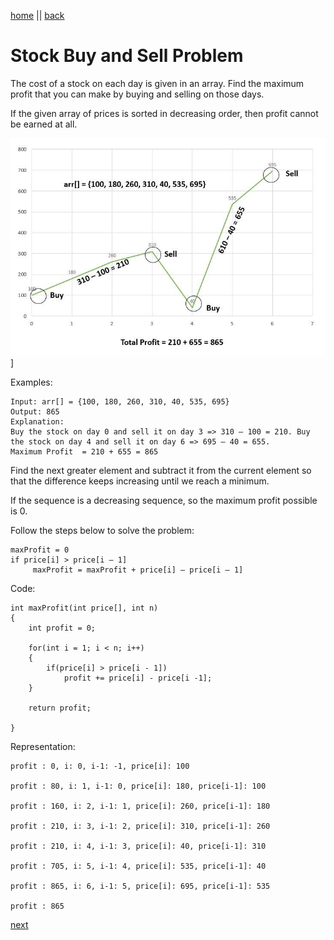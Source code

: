 [home](../../readme.md) || [back](./frequencyArray.md)

# Stock Buy and Sell Problem

The cost of a stock on each day is given in an array. Find the maximum profit that you can make by buying and selling on those days.

If the given array of prices is sorted in decreasing order, then profit cannot be earned at all.

![alt text](stock-buy-and-sell.jpg)]

Examples:

    Input: arr[] = {100, 180, 260, 310, 40, 535, 695}
    Output: 865
    Explanation:
    Buy the stock on day 0 and sell it on day 3 => 310 – 100 = 210. Buy the stock on day 4 and sell it on day 6 => 695 – 40 = 655.
    Maximum Profit  = 210 + 655 = 865

Find the next greater element and subtract it from the current element so that the difference keeps increasing until we reach a minimum.

If the sequence is a decreasing sequence, so the maximum profit possible is 0.

Follow the steps below to solve the problem:

    maxProfit = 0
    if price[i] > price[i – 1]
         maxProfit = maxProfit + price[i] – price[i – 1]

Code:

    int maxProfit(int price[], int n)
    {
        int profit = 0;

        for(int i = 1; i < n; i++)
        {
            if(price[i] > price[i - 1])
                profit += price[i] - price[i -1];
        }

        return profit;

    }

Representation:

    profit : 0, i: 0, i-1: -1, price[i]: 100

    profit : 80, i: 1, i-1: 0, price[i]: 180, price[i-1]: 100

    profit : 160, i: 2, i-1: 1, price[i]: 260, price[i-1]: 180

    profit : 210, i: 3, i-1: 2, price[i]: 310, price[i-1]: 260

    profit : 210, i: 4, i-1: 3, price[i]: 40, price[i-1]: 310

    profit : 705, i: 5, i-1: 4, price[i]: 535, price[i-1]: 40

    profit : 865, i: 6, i-1: 5, price[i]: 695, price[i-1]: 535

    profit : 865

[next](./trapperWater.md)
